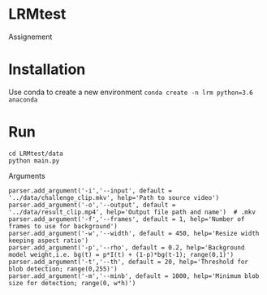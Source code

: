 # LRMtest
Assignement


# Installation 
Use conda to create a new environment 
`
conda create -n lrm python=3.6 anaconda
`


# Run

```
cd LRMtest/data
python main.py
```
Arguments
```
parser.add_argument('-i','--input', default = '../data/challenge_clip.mkv', help='Path to source video')
parser.add_argument('-o','--output', default = '../data/result_clip.mp4', help='Output file path and name')  # .mkv
parser.add_argument('-f','--frames', default = 1, help='Number of frames to use for background')
parser.add_argument('-w','--width', default = 450, help='Resize width keeping aspect ratio')
parser.add_argument('-p','--rho', default = 0.2, help='Background model weight,i.e. bg(t) = p*I(t) + (1-p)*bg(t-1); range(0,1)')
parser.add_argument('-t','--th', default = 20, help='Threshold for blob detection; range(0,255)')
parser.add_argument('-m','--minb', default = 1000, help='Minimum blob size for detection; range(0, w*h)')

```
